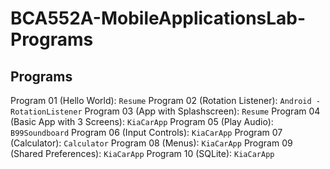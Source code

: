 # BCA552A-MobileApplicationsLab-Programs


## Programs

Program 01 (Hello World): `Resume`
Program 02 (Rotation Listener): `Android - RotationListener`
Program 03 (App with Splashscreen): `Resume`
Program 04 (Basic App with 3 Screens): `KiaCarApp`
Program 05 (Play Audio): `B99Soundboard`
Program 06 (Input Controls): `KiaCarApp`
Program 07 (Calculator): `Calculator`
Program 08 (Menus): `KiaCarApp`
Program 09 (Shared Preferences): `KiaCarApp`
Program 10 (SQLite): `KiaCarApp`
